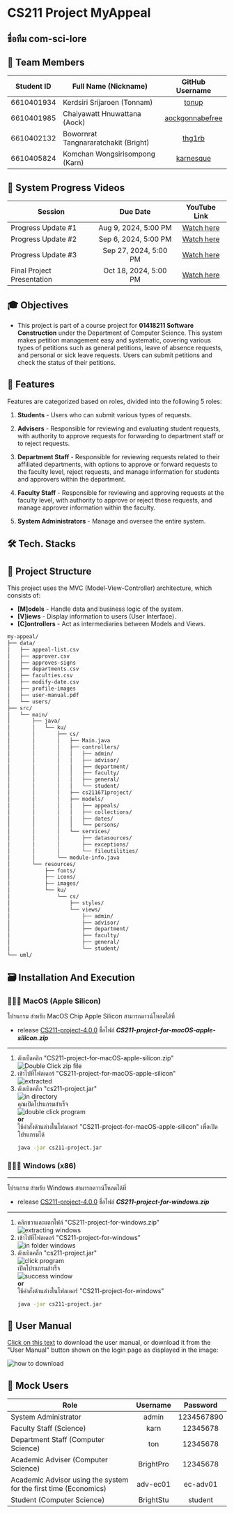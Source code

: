 # CS211 Project MyAppeal

## ชื่อทีม com-sci-lore

## 👤 Team Members
| Student ID  | Full Name (Nickname)          | GitHub Username |
|:-------------:|-------------------------------|:-----------------:|
| 6610401934 | Kerdsiri Srijaroen (Tonnam)   | [tonup](https://github.com/tonup) |
| 6610401985 | Chaiyawatt Hnuwattana (Aock)  | [aockgonnabefree](https://github.com/aockgonnabefree) |
| 6610402132 | Bowornrat Tangnararatchakit (Bright) | [thg1rb](https://github.com/thg1rb) |
| 6610405824 | Komchan Wongsirisompong (Karn) | [karnesque](https://github.com/karnesque) |

## 🎥 System Progress Videos
| Session                      |     Due Date      | YouTube Link |
|------------------------------|:-----------------:|:--------------:|
| Progress Update #1           | Aug 9, 2024, 5:00 PM | [Watch here](https://youtu.be/Y-2oY6yPBaU) |
| Progress Update #2           | Sep 6, 2024, 5:00 PM | [Watch here](https://youtu.be/l7R4g-AhKtM) |
| Progress Update #3           | Sep 27, 2024, 5:00 PM | [Watch here](https://youtu.be/IhHnqhBZbiI) |
| Final Project Presentation  | Oct 18, 2024, 5:00 PM | [Watch here](https://youtu.be/t2GLL_iBwXY) |

## 🎓 Objectives

- This project is part of a course project for **01418211 Software Construction** under the Department of Computer Science. This system makes petition management easy and systematic, covering various types of petitions such as general petitions, leave of absence requests, and personal or sick leave requests. Users can submit petitions and check the status of their petitions. 

## 🚀 Features

Features are categorized based on roles, divided into the following 5 roles:

1. **Students** - Users who can submit various types of requests.

2. **Advisers** - Responsible for reviewing and evaluating student requests, with authority to approve requests for forwarding to department staff or to reject requests.

3. **Department Staff** - Responsible for reviewing requests related to their affiliated departments, with options to approve or forward requests to the faculty level, reject requests, and manage information for students and approvers within the department.

4. **Faculty Staff** - Responsible for reviewing and approving requests at the faculty level, with authority to approve or reject these requests, and manage approver information within the faculty.

5. **System Administrators** - Manage and oversee the entire system.

## 🛠️ Tech. Stacks

## 📂 Project Structure

This project uses the MVC (Model-View-Controller) architecture, which consists of: 

- <b>[M]odels</b> - Handle data and business logic of the system.
- <b>[V]iews</b> - Display information to users (User Interface).
- <b>[C]ontrollers</b> - Act as intermediaries between Models and Views.

```markdown
my-appeal/
├── data/
│   ├── appeal-list.csv
│   ├── approver.csv
│   ├── approves-signs
│   ├── departments.csv
│   ├── faculties.csv
│   ├── modify-date.csv
│   ├── profile-images
│   ├── user-manual.pdf
│   └── users/
├── src/
│   └── main/
│       ├── java/
│       │   └── ku/
│       │       ├── cs/
│       │       │   ├── Main.java
│       │       │   ├── controllers/
│       │       │   │   ├── admin/
│       │       │   │   ├── advisor/
│       │       │   │   ├── department/
│       │       │   │   ├── faculty/
│       │       │   │   ├── general/
│       │       │   │   └── student/
│       │       │   ├── cs211671project/
│       │       │   ├── models/
│       │       │   │   ├── appeals/
│       │       │   │   ├── collections/
│       │       │   │   ├── dates/
│       │       │   │   └── persons/
│       │       │   └── services/
│       │       │       ├── datasources/
│       │       │       ├── exceptions/
│       │       │       └── fileutilities/
│       │       └── module-info.java
│       └── resources/
│           ├── fonts/
│           ├── icons/
│           ├── images/
│           └── ku/ 
│               └── cs/
│                   ├── styles/
│                   └── views/
│                       ├── admin/
│                       ├── advisor/
│                       ├── department/
│                       ├── faculty/
│                       ├── general/
│                       └── student/
└── uml/
```

## 🗃️ Installation And Execution

### 🧑🏻‍💻 MacOS (Apple Silicon)

โปรแกรม สำหรับ MacOS Chip Apple Silicon สามารถดาวน์โหลดได้ที่
* release [CS211-project-4.0.0](https://github.com/CS211-671/cs211-project-com-sci-lore/releases) ชื่อไฟล์ ***CS211-project-for-macOS-apple-silicon.zip***  

---

1. ดับเบิ้ลคลิก "CS211-project-for-macOS-apple-silicon.zip"  
   ![Double Click zip file](https://github.com/aockgonnabefree/cs211-java-extended-resource/blob/b587c6bf05a934604a0ad68fd9fd303cec7a783a/clickfile-mac.png)  
2. เข้าไปที่โฟลเดอร์ "CS211-project-for-macOS-apple-silicon"  
   ![extracted](https://github.com/aockgonnabefree/cs211-java-extended-resource/blob/d6abd66ea636bf872942dcb31a4d455818935682/extractedfile-mac.png)  
3. ดับเบิลคลิ้ก "cs211-project.jar"  
   ![in directory](https://github.com/aockgonnabefree/cs211-java-extended-resource/blob/b587c6bf05a934604a0ad68fd9fd303cec7a783a/indirec-mac.png)  
   คุณเปิดโปรแกรมสำเร็จ  
   ![double click program](https://github.com/aockgonnabefree/cs211-java-extended-resource/blob/b587c6bf05a934604a0ad68fd9fd303cec7a783a/success-mac.png)  
   **or**  
   ใช้คำสั่งด้านล่างในโฟลเดอร์ "CS211-project-for-macOS-apple-silicon" เพื่อเปิดโปรแกรมได้
      ```bash
      java -jar cs211-project.jar
      ```

### 👨🏻‍💻 Windows (x86)

---

โปรแกรม สำหรับ Windows สามารถดาวน์โหลดได้ที่ 
* release [CS211-project-4.0.0](https://github.com/CS211-671/cs211-project-com-sci-lore/releases) ชื่อไฟล์ ***CS211-project-for-windows.zip***

---

1. คลิกขวาและแตกไฟล์ "CS211-project-for-windows.zip"  
   ![extracting windows](https://github.com/aockgonnabefree/cs211-java-extended-resource/blob/1c12db3bd2b18cdb1d8f77ef9b96c40247479d8e/extracting-windows.png)
2. เข้าไปที่โฟลเดอร์ "CS211-project-for-windows"  
   ![in folder windows](https://github.com/aockgonnabefree/cs211-java-extended-resource/blob/1c12db3bd2b18cdb1d8f77ef9b96c40247479d8e/extracted-windows.png)  
3. ดับเบิลคลิ้ก "cs211-project.jar"  
   ![click program](https://github.com/aockgonnabefree/cs211-java-extended-resource/blob/1c12db3bd2b18cdb1d8f77ef9b96c40247479d8e/clickprogram.png)  
   เปิดโปรแกรมสำเร็จ  
   ![success window](https://github.com/aockgonnabefree/cs211-java-extended-resource/blob/d6abd66ea636bf872942dcb31a4d455818935682/success-windows.png)  
   **or**  
   ใช้คำสั่งด้านล่างในโฟลเดอร์ "CS211-project-for-windows"
      ```bash
      java -jar cs211-project.jar
      ```  

## 📖 User Manual
[Click on this text](data/user-manual.pdf) to download the user manual, or download it from the "User Manual" button shown on the login page as displayed in the image:

![how to download](https://github.com/aockgonnabefree/cs211-java-extended-resource/blob/d6abd66ea636bf872942dcb31a4d455818935682/how-to.png)

## 🔐 Mock Users
| Role                                                     | Username  | Password   |
|----------------------------------------------------------|:-----------:|:------------:|
| System Administrator                                              | admin     | 1234567890 |
| Faculty Staff (Science)                             | karn      | 12345678   |
| Department Staff (Computer Science)                 | ton       | 12345678   |
| Academic Adviser (Computer Science)                   | BrightPro | 12345678   |
| Academic Advisor using the system for the first time (Economics) | adv-ec01  | ec-adv01    |
| Student (Computer Science)                           | BrightStu | student    |
